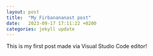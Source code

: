 ```yaml
---
layout: post
title:  "My Firbanananast post"
date:   2023-09-17 17:11:22 +0200
categories: jekyll update
---
```

This is my first post made via Visual Studio Code editor!